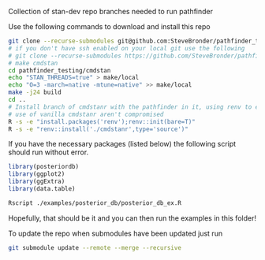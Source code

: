 Collection of stan-dev repo branches needed to run pathfinder

Use the following commands to download and install this repo

```bash
git clone --recurse-submodules git@github.com:SteveBronder/pathfinder_testing.git
# if you don't have ssh enabled on your local git use the following
# git clone --recurse-submodules https://github.com/SteveBronder/pathfinder_testing.git
# make cmdstan
cd pathfinder_testing/cmdstan
echo "STAN_THREADS=true" > make/local
echo "O=3 -march=native -mtune=native" >> make/local
make -j24 build
cd ..
# Install branch of cmdstanr with the pathfinder in it, using renv to ensure other projects'
# use of vanilla cmdstanr aren't compromised
R -s -e "install.packages('renv');renv::init(bare=T)"
R -s -e "renv::install('./cmdstanr',type='source')"
```

If you have the necessary packages (listed below) the following script should run without error.

```R
library(posteriordb)
library(ggplot2)
library(ggExtra)
library(data.table)
```

```bash
Rscript ./examples/posterior_db/posterior_db_ex.R
```

Hopefully, that should be it and you can then run the examples in this folder!

To update the repo when submodules have been updated just run

```bash
git submodule update --remote --merge --recursive
```
